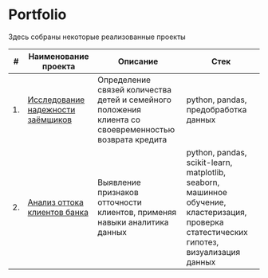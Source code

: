 # Portfolio

Здесь собраны некоторые реализованные проекты

| #    | Наименование проекта                | Описание                                                     | Стек                                                         |
| ---- | ------------------------------------------------------------ | ------------------------------------------------------------ | ------------------------------------------------------------ |
| 1.   | [Исследование надежности заёмщиков](https://github.com/artydyom/Partfolio/tree/main/Исследование%20надежности%20заемщиков) | Определение связей количества <br/>детей и семейного положения<br/> клиента со своевременностью <br/>возврата кредита | python, pandas, предобработка данных       |
| 2.   | [Анализ оттока клиентов банка](https://github.com/artydyom/Partfolio/tree/main/Отток%20клиентов%20банка) | Выявление признаков отточности клиентов, применяя навыки аналитика данных | python, pandas,  scikit-learn, matplotlib, seaborn, машинное обучение, кластеризация, проверка статестических гипотез, визуализация данных      |
